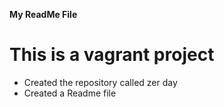 **My ReadMe File**
# This is a vagrant project
* Created the repository called zer day
* Created a Readme file
